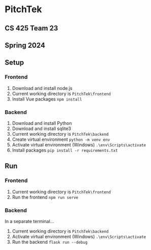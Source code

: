 # PitchTek
## CS 425 Team 23
## Spring 2024

## Setup

### Frontend
1. Download and install node.js
2. Current working directory is `PitchTek\frontend`
3. Install Vue packages 
    ```npm install```

### Backend
1. Download and install Python
2. Download and install sqlite3
3. Current working directory is `PitchTek\backend`
4. Create virtual environment 
    ```python -m venv env```
5. Activate virtual environment (Windows)
    ```.\env\Scripts\activate```
6. Install packages 
    ```pip install -r requirements.txt```

## Run

### Frontend
1. Current working directory is `PitchTek\frontend`
2. Run the frontend 
    ```npm run serve```

### Backend
In a separate terminal...
1. Current working directory is `PitchTek\backend`
2. Activate virtual environment (Windows) 
    ```.\env\Scripts\activate```
3. Run the backend 
    ```flask run --debug```
